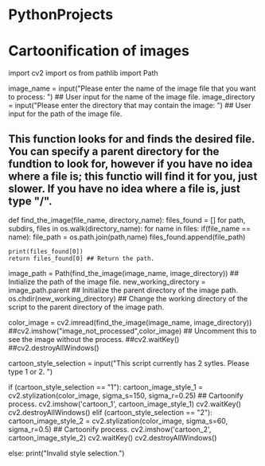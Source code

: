 # PythonProjects
# Cartoonification of images

import cv2
import os
from pathlib import Path

image_name = input("Please enter the name of the image file that you want to process:    ") ## User input for the name of the image file.
image_directory = input("Please enter the directory that may contain the image:    ") ## User input for the path of the image file.

## This function looks for and finds the desired file. You can specify a parent directory for the fundtion to look for, however if you have no idea where a file is; this functio will find it for you, just slower. If you have no idea where a file is, just type "/".
def find_the_image(file_name, directory_name):
    files_found = []
    for path, subdirs, files in os.walk(directory_name):
        for name in files:
            if(file_name == name):
                file_path = os.path.join(path,name)
                files_found.append(file_path)

    print(files_found[0])
    return files_found[0] ## Return the path.


image_path = Path(find_the_image(image_name, image_directory)) ## Inıtialize the path of the image file.
new_working_directory = image_path.parent ## Initialize the parent directory of the image path.
os.chdir(new_working_directory) ## Change the working directory of the script to the parent directory of the image path.


color_image = cv2.imread(find_the_image(image_name, image_directory))
##cv2.imshow("image_not_processed",color_image) ## Uncomment this to see the image without the process.
##cv2.waitKey()
##cv2.destroyAllWindows()

cartoon_style_selection = input("This script currently has 2 sytles. Please type 1 or 2.   ")

if (cartoon_style_selection == "1"):
    cartoon_image_style_1 = cv2.stylization(color_image, sigma_s=150, sigma_r=0.25) ## Cartoonify process. 
    cv2.imshow('cartoon_1', cartoon_image_style_1)
    cv2.waitKey()
    cv2.destroyAllWindows()
elif (cartoon_style_selection == "2"):
    cartoon_image_style_2  = cv2.stylization(color_image, sigma_s=60, sigma_r=0.5) ## Cartoonify process. 
    cv2.imshow('cartoon_2', cartoon_image_style_2)
    cv2.waitKey()
    cv2.destroyAllWindows()

else:
    print("Invalid style selection.")

